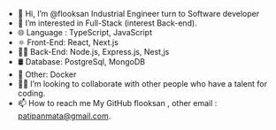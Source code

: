 - 👋 Hi, I’m @flooksan Industrial Engineer turn to Software developer
- 👀 I’m interested in Full-Stack (interest Back-end).
- 🌐 Language : TypeScript, JavaScript
- ⚛️ Front-End: React, Next.js
- 👨‍💻 Back-End: Node.js, Express.js, Nest,js
- 🛢  Database: PostgreSql, MongoDB
- 🐋 Other: Docker 
- 💪🤟 I’m looking to collaborate with other people who have a talent for coding.
- 📫 How to reach me My GitHub flooksan , other email : patipanmata@gmail.com.


<!---
flooksan/flooksan is a ✨ special ✨ repository because its `README.md` (this file) appears on your GitHub profile.
You can click the Preview link to take a look at your changes.
--->
